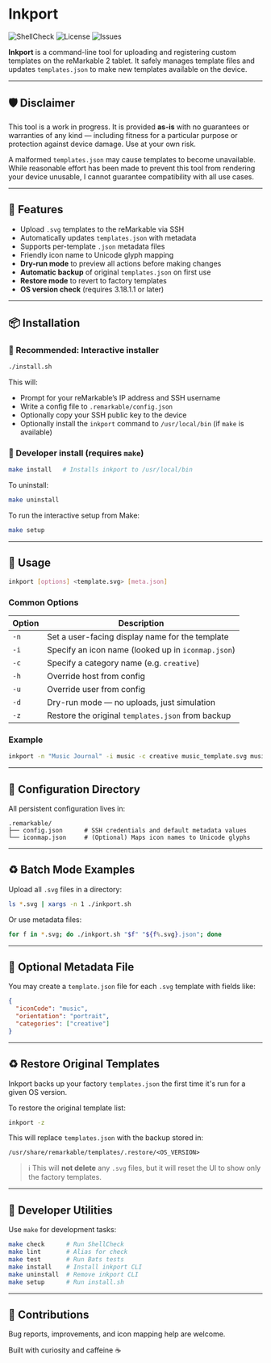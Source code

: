# Inkport

![ShellCheck](https://img.shields.io/badge/lint-shellcheck-brightgreen?logo=gnu-bash)
![License](https://img.shields.io/github/license/ejkreboot/inkport)
![Issues](https://img.shields.io/github/issues/ejkreboot/inkport)

**Inkport** is a command-line tool for uploading and registering custom templates on the reMarkable 2 tablet. It safely manages template files and updates `templates.json` to make new templates available on the device.

---

## 🛡️ Disclaimer

This tool is a work in progress. It is provided **as-is** with no guarantees or warranties of any kind — including fitness for a particular purpose or protection against device damage. Use at your own risk.

A malformed `templates.json` may cause templates to become unavailable. While reasonable effort has been made to prevent this tool from rendering your device unusable, I cannot guarantee compatibility with all use cases.

---

## 🚀 Features

- Upload `.svg` templates to the reMarkable via SSH
- Automatically updates `templates.json` with metadata
- Supports per-template `.json` metadata files
- Friendly icon name to Unicode glyph mapping
- **Dry-run mode** to preview all actions before making changes
- **Automatic backup** of original `templates.json` on first use
- **Restore mode** to revert to factory templates
- **OS version check** (requires 3.18.1.1 or later)

---

## 📦 Installation

### 🔹 Recommended: Interactive installer

```bash
./install.sh
```

This will:

- Prompt for your reMarkable’s IP address and SSH username
- Write a config file to `.remarkable/config.json`
- Optionally copy your SSH public key to the device
- Optionally install the `inkport` command to `/usr/local/bin` (if `make` is available)

### 🔹 Developer install (requires `make`)

```bash
make install   # Installs inkport to /usr/local/bin
```

To uninstall:

```bash
make uninstall
```

To run the interactive setup from Make:

```bash
make setup
```

---

## 🧐 Usage

```bash
inkport [options] <template.svg> [meta.json]
```

### Common Options

| Option | Description                                        |
|--------|----------------------------------------------------|
| `-n`   | Set a user-facing display name for the template    |
| `-i`   | Specify an icon name (looked up in `iconmap.json`) |
| `-c`   | Specify a category name (e.g. `creative`)          |
| `-h`   | Override host from config                          |
| `-u`   | Override user from config                          |
| `-d`   | Dry-run mode — no uploads, just simulation         |
| `-z`   | Restore the original `templates.json` from backup  |

### Example

```bash
inkport -n "Music Journal" -i music -c creative music_template.svg music_template.json
```

---

## 📁 Configuration Directory

All persistent configuration lives in:

```
.remarkable/
├── config.json      # SSH credentials and default metadata values
└── iconmap.json     # (Optional) Maps icon names to Unicode glyphs
```

---

## ♻️ Batch Mode Examples

Upload all `.svg` files in a directory:

```bash
ls *.svg | xargs -n 1 ./inkport.sh
```

Or use metadata files:

```bash
for f in *.svg; do ./inkport.sh "$f" "${f%.svg}.json"; done
```

---

## 📝 Optional Metadata File

You may create a `template.json` file for each `.svg` template with fields like:

```json
{
  "iconCode": "music",
  "orientation": "portrait",
  "categories": ["creative"]
}
```

---

## ♻️ Restore Original Templates

Inkport backs up your factory `templates.json` the first time it's run for a given OS version.

To restore the original template list:

```bash
inkport -z
```

This will replace `templates.json` with the backup stored in:

```
/usr/share/remarkable/templates/.restore/<OS_VERSION>
```

> ℹ️ This will **not delete** any `.svg` files, but it will reset the UI to show only the factory templates.

---

## 🧪 Developer Utilities

Use `make` for development tasks:

```bash
make check      # Run ShellCheck
make lint       # Alias for check
make test       # Run Bats tests
make install    # Install inkport CLI
make uninstall  # Remove inkport CLI
make setup      # Run install.sh
```

---

## 💬 Contributions

Bug reports, improvements, and icon mapping help are welcome.

Built with curiosity and caffeine ☕️

